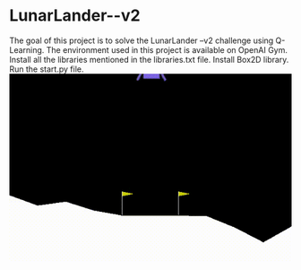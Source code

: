 # LunarLander--v2
The goal of this project is to solve the LunarLander –v2 challenge using Q-Learning. The environment used in this project is available on OpenAI Gym.
Install all the libraries mentioned in the libraries.txt file.
Install Box2D library.
Run the start.py file.
![](openaigym.video.0.11382.video000003.gif)
